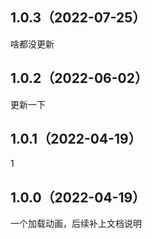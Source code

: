 ## 1.0.3（2022-07-25）
啥都没更新
## 1.0.2（2022-06-02）
更新一下
## 1.0.1（2022-04-19）
1
## 1.0.0（2022-04-19）
一个加载动画，后续补上文档说明
